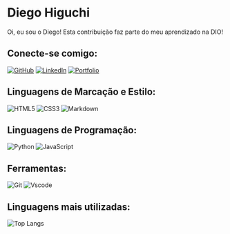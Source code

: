 # Diego Higuchi

Oi, eu sou o Diego! Esta contribuição faz parte do meu aprendizado na DIO!

## Conecte-se comigo:

[![GitHub](https://img.shields.io/badge/GitHub-100000?style=for-the-badge&logo=github&logoColor=white)](https://github.com/G03d1)
[![LinkedIn](https://img.shields.io/badge/LinkedIn-black?style=for-the-badge&logo=linkedin&logoColor=blue)](https://www.linkedin.com/in/diegop-higuchi/) [![Portfolio](https://img.shields.io/badge/Portfolio-black?style=for-the-badge&logo=todoist&logoColor=orange)](https://vercel.com/g03d1s-projects) 

## Linguagens de Marcação e Estilo:

![HTML5](https://img.shields.io/badge/HTML5-black?style=for-the-badge&logo=html5&logoColor=)
![CSS3](https://img.shields.io/badge/CSS3-black?style=for-the-badge&logo=css3&logoColor=blue)
![Markdown](https://img.shields.io/badge/Markdown-000?style=for-the-badge&logo=markdown)

## Linguagens de Programação:

![Python](https://img.shields.io/badge/python-black?style=for-the-badge&logo=python&logoColor=) ![JavaScript](https://img.shields.io/badge/JavaScript-black?style=for-the-badge&logo=javascript&logoColor=)

## Ferramentas:

![Git](https://img.shields.io/badge/GIT-black?style=for-the-badge&logo=git&logoColor=) ![Vscode](https://img.shields.io/badge/Vscode-black?style=for-the-badge&logo=visual-studio-code&logoColor=)

## Linguagens mais utilizadas:

![Top Langs](https://github-readme-stats-git-masterrstaa-rickstaa.vercel.app/api/top-langs/?username=G03d1&layout=compact&bg_color=000&border_color=30A3DC&title_color=E94D5F&text_color=FFF)

